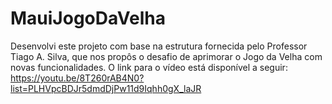 # MauiJogoDaVelha

Desenvolvi este projeto com base na estrutura fornecida pelo Professor Tiago A. Silva, que nos propôs o desafio de aprimorar o Jogo da Velha com novas funcionalidades. O link para o vídeo está disponível a seguir:  
https://youtu.be/8T260rAB4N0?list=PLHVpcBDJr5dmdDjPw11d9Iqhh0gX_laJR
